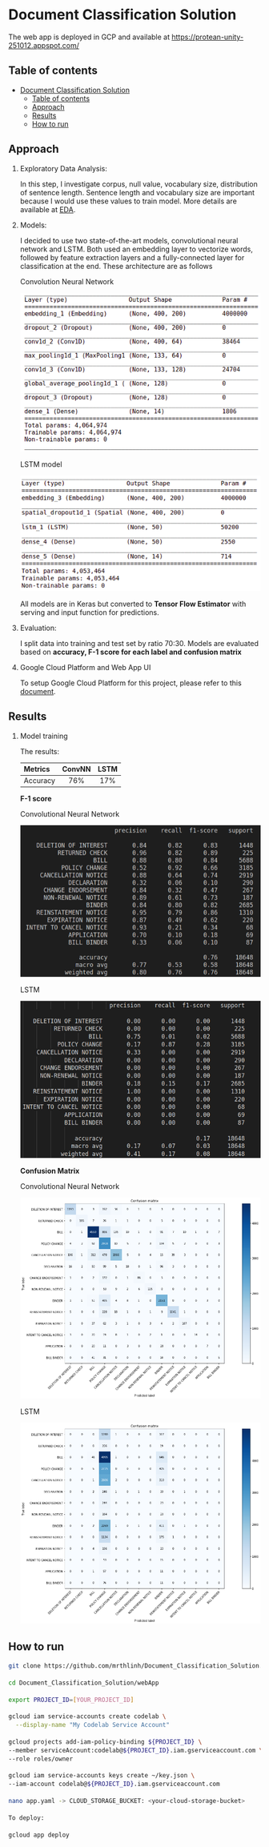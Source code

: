 # Document Classification Solution

The web app is deployed in GCP and available at https://protean-unity-251012.appspot.com/

## Table of contents

- [Document Classification Solution](#document-classification-solution)
  - [Table of contents](#table-of-contents)
  - [Approach](#approach)
  - [Results](#results)
  - [How to run](#how-to-run)


## Approach

1. Exploratory Data Analysis: 
   
   In this step, I investigate corpus, null value, vocabulary size, distribution of sentence length. Sentence length and vocabulary size are important because I would use these values to train model. More details are available at [EDA](EDA.ipynb).
2. Models: 
   
   I decided to use two state-of-the-art models, convolutional neural network and LSTM. Both used an embedding layer to vectorize words, followed by feature extraction layers and a fully-connected layer for classification at the end. These architecture are as follows

   Convolution Neural Network

   ![](pic/convNN.png)

   LSTM model

   ![](pic/LSTM.png)

   All models are in Keras but converted to __Tensor Flow Estimator__ with serving and input function for predictions.

3. Evaluation: 
   
   I split data into training and test set by ratio 70:30. Models are evaluated based on **accuracy, F-1 score for each label and confusion matrix**


4. Google Cloud Platform and Web App UI
   
   To setup Google Cloud Platform for this project, please refer to this [document](https://codelabs.developers.google.com/codelabs/cloud-vision-app-engine/index.html?index=..%2F..index#8).
     

## Results

1. Model training

   The results:

   |Metrics|ConvNN|LSTM|
   |:------|:----:|:---:|
   |Accuracy|76%|17%|

    **F-1 score**

    Convolutional Neural Network

   ![](pic/f1_convNN.png)

    LSTM
    
   ![](pic/f1_LSTM.png)

   **Confusion Matrix**

   Convolutional Neural Network

   ![](pic/cm_convNN.png)
   
   LSTM

    ![](pic/cm_LSTM.png)


## How to run

```bash
git clone https://github.com/mrthlinh/Document_Classification_Solution.git

cd Document_Classification_Solution/webApp

export PROJECT_ID=[YOUR_PROJECT_ID]

gcloud iam service-accounts create codelab \
  --display-name "My Codelab Service Account"

gcloud projects add-iam-policy-binding ${PROJECT_ID} \
--member serviceAccount:codelab@${PROJECT_ID}.iam.gserviceaccount.com \
--role roles/owner

gcloud iam service-accounts keys create ~/key.json \
--iam-account codelab@${PROJECT_ID}.iam.gserviceaccount.com

nano app.yaml -> CLOUD_STORAGE_BUCKET: <your-cloud-storage-bucket>

To deploy:

gcloud app deploy

```


